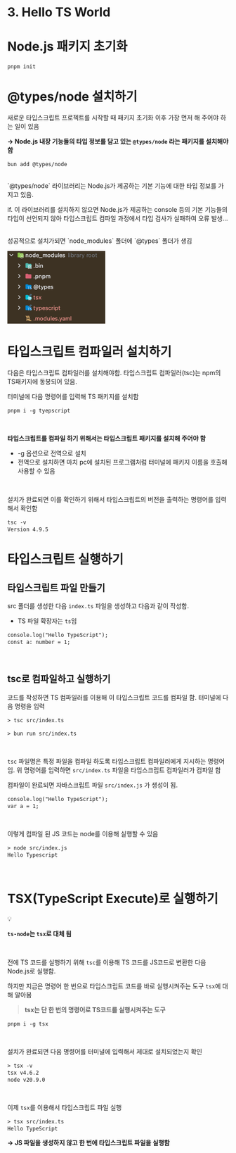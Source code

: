 # 3. Hello TS World

# Node.js 패키지 초기화


```tsx
pnpm init
```


# @types/node 설치하기


새로운 타입스크립트 프로젝트를 시작할 때 패키지 초기화 이후 가장 먼저 해 주어야 하는 일이 있음

**→ Node.js 내장 기능들의 타입 정보를 담고 있는 `@types/node` 라는 패키지를 설치해야 함**

```tsx
bun add @types/node
```
<br>
`@types/node` 라이브러리는 Node.js가 제공하는 기본 기능에 대한 타입 정보를 가지고 있음.

if. 이 라이브러리를 설치하지 않으면 Node.js가 제공하는 console 등의 기본 기능들의 타입이 선언되지 않아 타입스크립트 컴파일 과정에서 타입 검사가 실패하여 오류 발생…

<br>
성공적으로 설치가되면 `node_modules` 폴더에 `@types` 폴더가 생김

![img_10.png](../img/section01/img_10.png)  

# 타입스크립트 컴파일러 설치하기


다음은 타입스크립트 컴파일러를 설치해야함. 타입스크립트 컴파일러(tsc)는 npm의 TS패키지에 동봉되어 있음.

터미널에 다음 명령어를 입력해 TS 패키지를 설치함

```tsx
pnpm i -g tyepscript
```  

<br>

**타입스크립트를 컴파일 하기 위해서는 타입스크립트 패키지를 설치해 주어야 함**

- -g 옵션으로 전역으로 설치
- 전역으로 설치하면 마치 pc에 설치된 프로그램처럼 터미널에 패키지 이름을 호출해 사용할 수 있음

<br>

설치가 완료되면 이를 확인하기 위해서 타입스크립트의 버전을 출력하는 명령어를 입력해서 확인함

```tsx
tsc -v
Version 4.9.5
```

# 타입스크립트 실행하기


## 타입스크립트 파일 만들기


src 폴더를 생성한 다음 `index.ts` 파일을 생성하고 다음과 같이 작성함.

- TS 파일 확장자는 `ts`임

```tsx
console.log("Hello TypeScript");
const a: number = 1;
```

<br>

## tsc로 컴파일하고 실행하기


코드를 작성하면 TS 컴파일러를 이용해 이 타입스크립트 코드를 컴파일 함. 터미널에 다음 명령을 입력

```tsx
> tsc src/index.ts
```

```tsx
> bun run src/index.ts
```

<br>

`tsc` 파일명은 특정 파일을 컴파일 하도록 타입스크립트 컴파일러에게 지시하는 명령어임. 위 명령어를 입력하면 `src/index.ts` 파일을 타입스크립트 컴파일러가 컴파일 함

컴파일이 완료되면 자바스크립트 파일 `src/index.js` 가 생성이 됨.

```tsx
console.log("Hello TypeScript");
var a = 1;
```
<br>

이렇게 컴파일 된 JS 코드는 node를 이용해 실행할 수 있음

```tsx
> node src/index.js
Hello Typescript
```

<br>

# TSX(TypeScript Execute)로 실행하기


<aside>
💡

**`ts-node`는 `tsx`로 대체 됨**

</aside>
<br>

전에 TS 코드를 실행하기 위해 `tsc`를 이용해 TS 코드를 JS코드로 변환한 다음 Node.js로 실행함.

하지만 지금은 명령어 한 번으로 타입스크립트 코드를 바로 실행시켜주는 도구 `tsx`에 대해 알아봄

> **tsx는 단 한 번의 명령어로 TS코드를 실행시켜주는 도구**
>

```tsx
pnpm i -g tsx
```

<br>

설치가 완료되면 다음 명령어를 터미널에 입력해서 제대로 설치되었는지 확인

```tsx
> tsx -v
tsx v4.6.2
node v20.9.0
```

<br>

이제 `tsx`를 이용해서 타입스크립트 파일 실행

```tsx
> tsx src/index.ts
Hello TypeScript
```

**→ JS 파일을 생성하지 않고 한 번에 타입스크립트 파일을 실행함**
